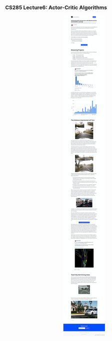 ### CS285 Lecture6: Actor-Critic Algorithms
<p align="center">
<img src="/images/41.jpg"><br/>
</p>
